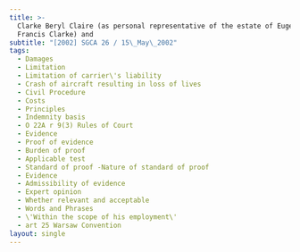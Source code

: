 ```yaml
---
title: >-
  Clarke Beryl Claire (as personal representative of the estate of Eugene
  Francis Clarke) and
subtitle: "[2002] SGCA 26 / 15\_May\_2002"
tags:
  - Damages
  - Limitation
  - Limitation of carrier\'s liability
  - Crash of aircraft resulting in loss of lives
  - Civil Procedure
  - Costs
  - Principles
  - Indemnity basis
  - O 22A r 9(3) Rules of Court
  - Evidence
  - Proof of evidence
  - Burden of proof
  - Applicable test
  - Standard of proof -Nature of standard of proof
  - Evidence
  - Admissibility of evidence
  - Expert opinion
  - Whether relevant and acceptable
  - Words and Phrases
  - \'Within the scope of his employment\'
  - art 25 Warsaw Convention
layout: single
---
```


